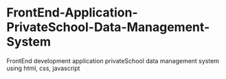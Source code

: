 # FrontEnd-Application-PrivateSchool-Data-Management-System
FrontEnd development application privateSchool data management system using html, css, javascript
